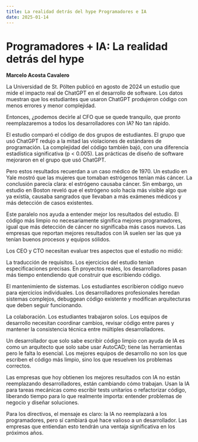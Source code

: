 ```yaml
---
title: La realidad detrás del hype Programadores e IA
date: 2025-01-14
---
```

# Programadores + IA: La realidad detrás del hype 

**Marcelo Acosta Cavalero**  


La Universidad de St. Pölten publicó en agosto de 2024 un estudio que mide el impacto real de ChatGPT en el desarrollo de software. Los datos muestran que los estudiantes que usaron ChatGPT produjeron código con menos errores y menor complejidad. 

Entonces, ¿podemos decirle al CFO que se quede tranquilo, que pronto reemplazaremos a todos los desarrolladores con IA? No tan rápido.

El estudio comparó el código de dos grupos de estudiantes. El grupo que usó ChatGPT redujo a la mitad las violaciones de estándares de programación. La complejidad del código también bajó, con una diferencia estadística significativa (p < 0.005). Las prácticas de diseño de software mejoraron en el grupo que usó ChatGPT.

Pero estos resultados recuerdan a un caso médico de 1970. Un estudio en Yale mostró que las mujeres que tomaban estrógenos tenían más cáncer. La conclusión parecía clara: el estrógeno causaba cáncer. Sin embargo, un estudio en Boston reveló que el estrógeno solo hacía más visible algo que ya existía, causaba sangrados que llevaban a más exámenes médicos y más detección de casos existentes.

Este paralelo nos ayuda a entender mejor los resultados del estudio. El código más limpio no necesariamente significa mejores programadores, igual que más detección de cáncer no significaba más casos nuevos. Las empresas que reportan mejores resultados con IA suelen ser las que ya tenían buenos procesos y equipos sólidos.

Los CEO y CTO necesitan evaluar tres aspectos que el estudio no midió:

La traducción de requisitos. Los ejercicios del estudio tenían especificaciones precisas. En proyectos reales, los desarrolladores pasan más tiempo entendiendo qué construir que escribiendo código.

El mantenimiento de sistemas. Los estudiantes escribieron código nuevo para ejercicios individuales. Los desarrolladores profesionales heredan sistemas complejos, debuggean código existente y modifican arquitecturas que deben seguir funcionando.

La colaboración. Los estudiantes trabajaron solos. Los equipos de desarrollo necesitan coordinar cambios, revisar código entre pares y mantener la consistencia técnica entre múltiples desarrolladores.

Un desarrollador que solo sabe escribir código limpio con ayuda de IA es como un arquitecto que solo sabe usar AutoCAD; tiene las herramientas pero le falta lo esencial. Los mejores equipos de desarrollo no son los que escriben el código más limpio, sino los que resuelven los problemas correctos.

Las empresas que hoy obtienen los mejores resultados con IA no están reemplazando desarrolladores, están cambiando cómo trabajan. Usan la IA para tareas mecánicas como escribir tests unitarios o refactorizar código, liberando tiempo para lo que realmente importa: entender problemas de negocio y diseñar soluciones.

Para los directivos, el mensaje es claro: la IA no reemplazará a los programadores, pero sí cambiará qué hace valioso a un desarrollador. Las empresas que entiendan esto tendrán una ventaja significativa en los próximos años.